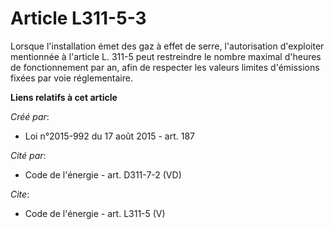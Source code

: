 # Article L311-5-3

Lorsque l'installation émet des gaz à effet de serre, l'autorisation d'exploiter mentionnée à l'article L. 311-5 peut
restreindre le nombre maximal d'heures de fonctionnement par an, afin de respecter les valeurs limites d'émissions fixées par
voie réglementaire.

**Liens relatifs à cet article**

_Créé par_:

  - Loi n°2015-992 du 17 août 2015 - art. 187

_Cité par_:

  - Code de l'énergie - art. D311-7-2 (VD)

_Cite_:

  - Code de l'énergie - art. L311-5 (V)
